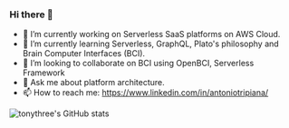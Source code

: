 ### Hi there 👋
- 🔭 I’m currently working on Serverless SaaS platforms on AWS Cloud.
- 🌱 I’m currently learning Serverless, GraphQL, Plato's philosophy and Brain Computer Interfaces (BCI).
- 👯 I’m looking to collaborate on BCI using OpenBCI, Serverless Framework
- 💬 Ask me about platform architecture.
- 📫 How to reach me: https://www.linkedin.com/in/antoniotripiana/
<!--
**tonythree/tonythree** is a ✨ _special_ ✨ repository because its `README.md` (this file) appears on your GitHub profile.

Here are some ideas to get you started:

- 🔭 I’m currently working on ...
- 🌱 I’m currently learning ...
- 👯 I’m looking to collaborate on ...
- 🤔 I’m looking for help with ...
- 💬 Ask me about ...
- 📫 How to reach me: ...
- 😄 Pronouns: ...
- ⚡ Fun fact: ...
-->

![tonythree's GitHub stats](https://github-readme-stats.vercel.app/api?username=tonythree&count_private=true&show_icons=true&title_color=fff&icon_color=79ff97&text_color=9f9f9f&bg_color=151515&hide=stars,pr)
